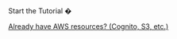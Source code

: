 <br />
<docs-internal-link-button href="~/start/getting-started/setup.md"> <span slot="text">Start the Tutorial �</span> </docs-internal-link-button>

[Already have AWS resources? (Cognito, S3, etc.)](~/lib/project-setup/use-existing-resources.md)

